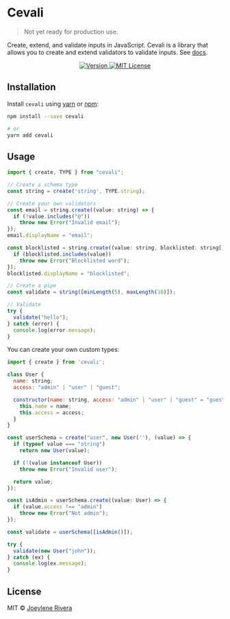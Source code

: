 # Cevali

> Not yet ready for production use.

Create, extend, and validate inputs in JavaScript. Cevali is a library that allows you to create and extend validators to validate inputs. See [docs](https://cevali.vercel.app/).

<p align="center">
  <a href="https://www.npmjs.com/package/cevali">
    <img src="https://img.shields.io/badge/version-0.0.0.rc.2-blue" alt="Version" />
  </a>
  <a href="https://github.com/jorenrui/cevali/tree/main/LICENSE">
    <img src="https://img.shields.io/badge/license-MIT-blue" alt="MIT License" />
  </a>
</p>

## Installation

Install `cevali` using [yarn](https://yarnpkg.com/) or [npm](https://www.npmjs.com/):

```bash
npm install --save cevali

# or
yarn add cevali
```

## Usage

```js
import { create, TYPE } from "cevali";

// Create a schema type
const string = create('string', TYPE.string);

// Create your own validators
const email = string.create((value: string) => {
  if (!value.includes("@"))
    throw new Error("Invalid email");
});
email.displayName = "email";

const blocklisted = string.create((value: string, blocklisted: string[]) => {
  if (blocklisted.includes(value))
    throw new Error("Blocklisted word");
});
blocklisted.displayName = "blocklisted";

// Create a pipe
const validate = string([minLength(5), maxLength(10)]);

// Validate
try {
  validate("hello");
} catch (error) {
  console.log(error.message);
}
```

You can create your own custom types:

```js
import { create } from 'cevali';

class User {
  name: string;
  access: "admin" | "user" | "guest";

  constructor(name: string, access: "admin" | "user" | "guest" = "guest") {
    this.name = name;
    this.access = access;
  }
}

const userSchema = create("user", new User(''), (value) => {
  if (typeof value === "string")
    return new User(value);

  if (!(value instanceof User))
    throw new Error("Invalid user");

  return value;
});

const isAdmin = userSchema.create((value: User) => {
  if (value.access !== "admin")
    throw new Error("Not admin");
});

const validate = userSchema([isAdmin()]);

try {
  validate(new User("john"));
} catch (ex) {
  console.log(ex.message);
}
```

## License

MIT © [Joeylene Rivera](https://github.com/jorenrui)
